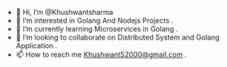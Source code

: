 - 👋 Hi, I’m @Khushwantsharma
- 👀 I’m interested in Golang And Nodejs Projects .
- 🌱 I’m currently learning Microservices in Golang .
- 💞️ I’m looking to collaborate on Distributed System and Golang Application .
- 📫 How to reach me Khushwant52000@gmail.com .


<!---
Khushwantsharma/Khushwantsharma is a ✨ special ✨ repository because its `README.md` (this file) appears on your GitHub profile.
You can click the Preview link to take a look at your changes.
--->
